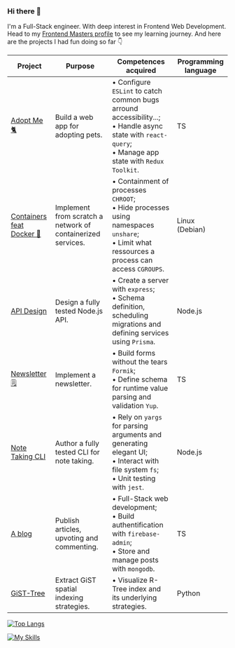 ### Hi there 👋

I'm a Full-Stack engineer. With deep interest in Frontend Web Development. Head to my [Frontend Masters profile](https://frontendmasters.com/u/salahelfarissi/) to see my learning journey. And here are the projects I had fun doing so far 👇

| **Project**  | **Purpose** | **Competences acquired** | **Programming language** |
| ------------- | ------------- | ------------- | ------------- |
| [Adopt Me 🐈](https://github.com/salahelfarissi/adopt-me)  | Build a web app for adopting pets.  | • Configure `ESLint` to catch common bugs arround accessibility...; <br> • Handle async state with `react-query`; <br> • Manage app state with `Redux Toolkit`. <br>  | TS  |
| [Containers feat Docker 🐳](https://github.com/salahelfarissi/containers-feat-docker)  | Implement from scratch a network of containerized services.  | • Containment of processes `CHROOT`; <br> • Hide processes using namespaces `unshare`; <br> • Limit what ressources a process can access `CGROUPS`.  | Linux (Debian)  |
| [API Design](https://github.com/salahelfarissi/api-design-nodejs) | Design a fully tested Node.js API.  | • Create a server with `express`; <br> • Schema definition, scheduling migrations and defining services using `Prisma`. | Node.js  |
| [Newsletter 🗒️](https://github.com/salahelfarissi/newsletter-formik)  | Implement a newsletter.  | • Build forms without the tears `Formik`; <br> • Define schema for runtime value parsing and validation `Yup`. | TS  |
| [Note Taking CLI](https://github.com/salahelfarissi/intro-node) | Author a fully tested CLI for note taking. | • Rely on `yargs` for parsing arguments and generating elegant UI; <br> • Interact with file system `fs`; <br> • Unit testing with `jest`. | Node.js  |
| [A blog](https://github.com/salahelfarissi/my-blog)  | Publish articles, upvoting and commenting.  | • Full-Stack web development; <br> • Build authentification with `firebase-admin`; <br> • Store and manage posts with `mongodb`. | TS  |
| [GiST-Tree](https://github.com/salahelfarissi/GiST-Tree) | Extract GiST spatial indexing strategies.  | • Visualize R-Tree index and its underlying strategies.  | Python  |

[![Top Langs](https://github-readme-stats.vercel.app/api/top-langs/?username=salahelfarissi&layout=compact&theme=dark)](https://github.com/anuraghazra/github-readme-stats)

[![My Skills](https://skillicons.dev/icons?i=express,react,nextjs)](https://skillicons.dev)
